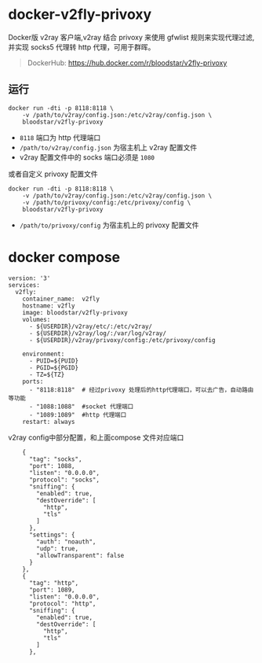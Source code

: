 # docker-v2fly-privoxy

Docker版 v2ray 客户端,v2ray 结合 privoxy 来使用 gfwlist 规则来实现代理过滤, 并实现 socks5 代理转 http 代理，可用于群晖。

> DockerHub: https://hub.docker.com/r/bloodstar/v2fly-privoxy

## 运行
```shell
docker run -dti -p 8118:8118 \
    -v /path/to/v2ray/config.json:/etc/v2ray/config.json \ 
    bloodstar/v2fly-privoxy
```
- `8118` 端口为 http 代理端口
- `/path/to/v2ray/config.json` 为宿主机上 v2ray 配置文件
- v2ray 配置文件中的 socks 端口必须是 `1080`

或者自定义 privoxy 配置文件
```shell
docker run -dti -p 8118:8118 \
    -v /path/to/v2ray/config.json:/etc/v2ray/config.json \
    -v /path/to/privoxy/config:/etc/privoxy/config \ 
    bloodstar/v2fly-privoxy
```

- `/path/to/privoxy/config` 为宿主机上的 privoxy 配置文件

# docker compose
```
version: '3'
services:
  v2fly:
    container_name:  v2fly
    hostname: v2fly
    image: bloodstar/v2fly-privoxy
    volumes:
      - ${USERDIR}/v2ray/etc/:/etc/v2ray/
      - ${USERDIR}/v2ray/log/:/var/log/v2ray/
      - ${USERDIR}/v2ray/privoxy/config:/etc/privoxy/config

    environment:
      - PUID=${PUID}
      - PGID=${PGID}
      - TZ=${TZ}
    ports:
      - "8118:8118"  # 经过privoxy 处理后的http代理端口，可以去广告，自动路由等功能
      - "1088:1088"  #socket 代理端口
      - "1089:1089"  #http 代理端口
    restart: always
```

v2ray config中部分配置，和上面compose 文件对应端口
```
    {
      "tag": "socks",
      "port": 1088,
      "listen": "0.0.0.0",
      "protocol": "socks",
      "sniffing": {
        "enabled": true,
        "destOverride": [
          "http",
          "tls"
        ]
      },
      "settings": {
        "auth": "noauth",
        "udp": true,
        "allowTransparent": false
      }
    },
    {
      "tag": "http",
      "port": 1089,
      "listen": "0.0.0.0",
      "protocol": "http",
      "sniffing": {
        "enabled": true,
        "destOverride": [
          "http",
          "tls"
        ]
      },
```
